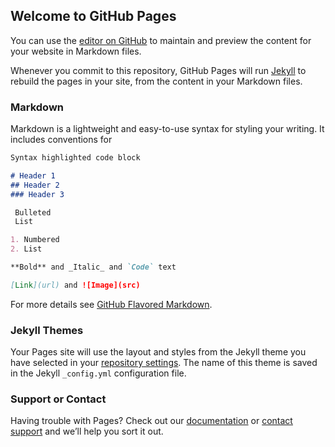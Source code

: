 ## Welcome to GitHub Pages

You can use the [editor on GitHub](https://github.com/ngjosesi/ngjosesi/edit/main/docs/index.md) to maintain and preview the content for your website in Markdown files.

Whenever you commit to this repository, GitHub Pages will run [Jekyll](https://jekyllrb.com/) to rebuild the pages in your site, from the content in your Markdown files.

### Markdown

Markdown is a lightweight and easy-to-use syntax for styling your writing. It includes conventions for

```markdown
Syntax highlighted code block

# Header 1
## Header 2
### Header 3

 Bulleted
 List

1. Numbered
2. List

**Bold** and _Italic_ and `Code` text

[Link](url) and ![Image](src)
```

For more details see [GitHub Flavored Markdown](https://guides.github.com/features/masteringmarkdown/).

### Jekyll Themes

Your Pages site will use the layout and styles from the Jekyll theme you have selected in your [repository settings](https://github.com/JNg/JNg/settings/pages). The name of this theme is saved in the Jekyll `_config.yml` configuration file.

### Support or Contact

Having trouble with Pages? Check out our [documentation](https://docs.github.com/categories/githubpagesbasics/) or [contact support](https://support.github.com/contact) and we’ll help you sort it out.